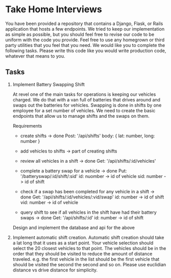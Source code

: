 # Take Home Interviews

You have been provided a repository that contains a Django, Flask, or Rails application that hosts a few endpoints. We tried to keep our implementation as simple as possible, but you should feel free to revise our code to be uniform with the code you provide. Feel free to use any homegrown or third party utilities that you feel that you need. We would like you to complete the following tasks. Please write this code like you would write production code, whatever that means to you.

## Tasks

1. Implement Battery Swapping Shift

   At revel one of the main tasks for operations is keeping our vehicles charged. We do that with a van full of batteries that drives around and swaps out the batteries for vehicles. Swapping is done in shifts by one employee for a set number of vehicles. We need to create the basic endpoints that allow us to manage shifts and the swaps on them.

   Requirements

   - create shifts -> done
     Post: '/api/shifts'
     body: {
     lat: number,
     long: number
     }
   - add vehicles to shifts -> part of creating shifts

   - review all vehicles in a shift -> done
     Get: '/api/shifts/:id/vehicles'

   - complete a battery swap for a vehicle -> done
     Put: '/batteryswap/:id/shift/:sid'
     id: nuomber -> id of vehicle
     sid: number -> id of shift
   - check if a swap has been completed for any vehicle in a shift -> done
     Get: '/api/shifts/:id/vehicles/:vid/swap'
     id: number -> id of shift
     vid: number -> id of vehicle
   - query shift to see if all vehicles in the shift have had their battery swaps -> done
     Get: '/api/shifts/:id'
     id: number -> id of shift

   Design and implement the database and api for the above

2. Implement automatic shift creation. Automatic shift creation should take a lat long that it uses as a start point. Your vehicle selection should select the 20 closest vehicles to that point. The vehicles should be in the order that they should be visited to reduce the amount of distance traveled. e.g. the first vehicle in the list should be the first vehicle that should be visited the second the second and so on. Please use euclidian distance vs drive distance for simplicity.
